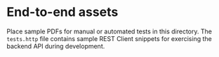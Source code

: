 # End-to-end assets

Place sample PDFs for manual or automated tests in this directory. The `tests.http` file contains sample REST Client snippets for exercising the backend API during development.
